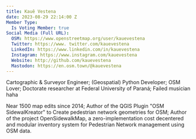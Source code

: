 ```yaml
---
title: Kauê Vestena
date: 2023-08-29 22:14:00 Z
Member Type:
  Is Voting Member: true
Social Media (Full URL):
  OSM: https://www.openstreetmap.org/user/kauevestena
  Twitter: https://www. twitter.com/kauevestena
  LinkedIn: https://www.linkedin.com/in/kauevestena
  Instagram: https://www.instagram.com/kauevestena
  Website: http://github.com/kauevestena
  Mastodon: https://en.osm.town/@kauevestena
---
```


Cartographic & Surveyor Engineer; (Geospatial) Python Developer; OSM Lover; Doctorate researcher at Federal University of Paraná; Failed musician haha

Near 1500 map edits since 2014; Author of the QGIS Plugin "OSM SidewalKreator" to Create pedestrian network geometries for OSM; Author of the project OpenSidewalkMap, a zero-implementation cost decentered and modular inventory system for Pedestrian Network management using OSM data.